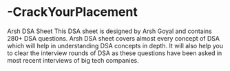 # -CrackYourPlacement
Arsh DSA Sheet This DSA sheet is designed by Arsh Goyal and contains 280+ DSA questions. Arsh DSA sheet covers almost every concept of DSA which will help in understanding DSA concepts in depth. It will also help you to clear the interview rounds of DSA as these questions have been asked in most recent interviews of big tech companies.
